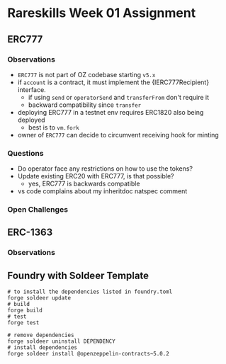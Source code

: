 # Rareskills Week 01 Assignment

## ERC777

### Observations

- `ERC777` is not part of OZ codebase starting `v5.x`
- if `account` is a contract, it must implement the {IERC777Recipient} interface.
  - if using `send` or `operatorSend` and `transferFrom` don't require it
  - backward compatibility since `transfer`
- deploying ERC777 in a testnet env requires ERC1820 also being deployed
  - best is to `vm.fork`
- owner of `ERC777` can decide to circumvent receiving hook for minting

### Questions

- Do operator face any restrictions on how to use the tokens?
- Update existing ERC20 with ERC777, is that possible?
  - yes, ERC777 is backwards compatible
- vs code complains about my inheritdoc natspec comment

### Open Challenges

## ERC-1363

### Observations

## Foundry with Soldeer Template

```shell
# to install the dependencies listed in foundry.toml
forge soldeer update
# build
forge build
# test
forge test

# remove dependencies
forge soldeer uninstall DEPENDENCY
# install dependencies
forge soldeer install @openzeppelin-contracts~5.0.2
```
